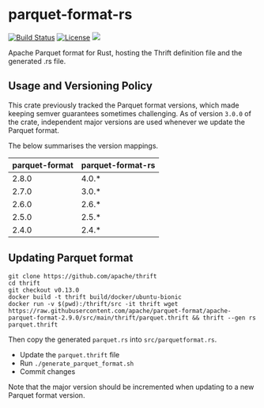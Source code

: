 # parquet-format-rs

[![Build Status](https://travis-ci.org/sunchao/parquet-format-rs.svg?branch=master)](https://travis-ci.org/sunchao/parquet-format-rs)
[![License](https://img.shields.io/badge/License-Apache%202.0-blue.svg)](https://opensource.org/licenses/Apache-2.0)
[![](http://meritbadge.herokuapp.com/parquet-format)](https://crates.io/crates/parquet-format)

Apache Parquet format for Rust, hosting the Thrift definition file and the generated .rs file.

## Usage and Versioning Policy

This crate previously tracked the Parquet format versions, which made keeping semver guarantees sometimes challenging.
As of version `3.0.0` of the crate, independent major versions are used whenever we update the Parquet format.

The below summarises the version mappings.

| parquet-format | parquet-format-rs |
| -------------- | ----------------- |
| 2.8.0          | 4.0.*             |
| 2.7.0          | 3.0.*             |
| 2.6.0          | 2.6.*             |
| 2.5.0          | 2.5.*             |
| 2.4.0          | 2.4.*             |


## Updating Parquet format

```
git clone https://github.com/apache/thrift
cd thrift
git checkout v0.13.0
docker build -t thrift build/docker/ubuntu-bionic
docker run -v $(pwd):/thrift/src -it thrift wget https://raw.githubusercontent.com/apache/parquet-format/apache-parquet-format-2.9.0/src/main/thrift/parquet.thrift && thrift --gen rs parquet.thrift
```

Then copy the generated `parquet.rs` into `src/parquetformat.rs`.

- Update the `parquet.thrift` file
- Run `./generate_parquet_format.sh`
- Commit changes

Note that the major version should be incremented when updating to a new Parquet format version.
